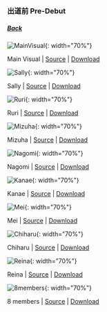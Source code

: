 ### 出道前 Pre-Debut
##### [Back](../../readme.md)

![MainVisual](../../Album/Pre-Debut/MainVisual.JPG){: width="70%"}

 Main Visual | [Source](https://twitter.com/227_staff/status/813338646933684224?s=20) | [Download](https://github.com/LYHPandaKing/227PhotoBackup/raw/master/Album/Pre-Debut/MainVisual.JPG)

![Sally](../../Album/Pre-Debut/Sally.JPG){: width="70%"}

 Sally | [Source](https://nanabunnonijyuuni.fandom.com/wiki/Sally_Amaki) | [Download](https://github.com/LYHPandaKing/227PhotoBackup/raw/master/Album/Pre-Debut/Sally.JPG)

![Ruri](../../Album/Pre-Debut/Ruri.JPG){: width="70%"}

 Ruri | [Source](https://nanabunnonijyuuni.fandom.com/wiki/Ruri_Umino) | [Download](https://github.com/LYHPandaKing/227PhotoBackup/raw/master/Album/Pre-Debut/Ruri.JPG)

![Mizuha](../../Album/Pre-Debut/Mizuha.JPG){: width="70%"}

 Mizuha | [Source](https://nanabunnonijyuuni.fandom.com/wiki/Mizuha_Kuraoka) | [Download](https://github.com/LYHPandaKing/227PhotoBackup/raw/master/Album/Pre-Debut/Mizuha.JPG)

![Nagomi](../../Album/Pre-Debut/Nagomi.JPG){: width="70%"}

 Nagomi | [Source](https://nanabunnonijyuuni.fandom.com/wiki/Nagomi_Saijo) | [Download](https://github.com/LYHPandaKing/227PhotoBackup/raw/master/Album/Pre-Debut/Nagomi.JPG)
 
![Kanae](../../Album/Pre-Debut/Kanae.JPG){: width="70%"}

 Kanae | [Source](https://nanabunnonijyuuni.fandom.com/wiki/Kanae_Shirosawa) | [Download](https://github.com/LYHPandaKing/227PhotoBackup/raw/master/Album/Pre-Debut/Kanae.JPG)

![Mei](../../Album/Pre-Debut/Mei.JPG){: width="70%"}

 Mei | [Source](https://nanabunnonijyuuni.fandom.com/wiki/Mei_Hanakawa) | [Download](https://github.com/LYHPandaKing/227PhotoBackup/raw/master/Album/Pre-Debut/Mei.JPG)

![Chiharu](../../Album/Pre-Debut/Chiharu.JPG){: width="70%"}

 Chiharu | [Source](https://nanabunnonijyuuni.fandom.com/wiki/Chiharu_Hokaze) | [Download](https://github.com/LYHPandaKing/227PhotoBackup/raw/master/Album/Pre-Debut/Chiharu.JPG)

![Reina](../../Album/Pre-Debut/Reina.JPG){: width="70%"}

 Reina | [Source](https://nanabunnonijyuuni.fandom.com/wiki/Reina_Miyase) | [Download](https://github.com/LYHPandaKing/227PhotoBackup/raw/master/Album/Pre-Debut/Reina.JPG)

![8members](../../Album/Pre-Debut/8members.JPG){: width="70%"}

 8 members | [Source](https://twitter.com/227_staff/status/870627137870479362?s=20) | [Download](https://github.com/LYHPandaKing/227PhotoBackup/raw/master/Album/Pre-Debut/8members.JPG)
